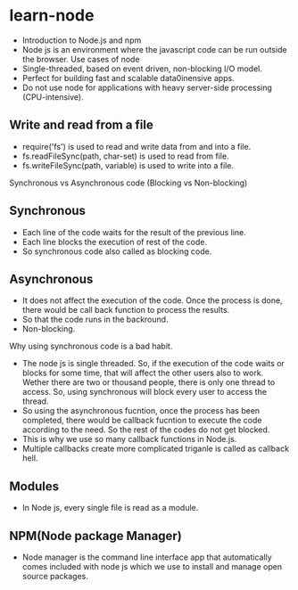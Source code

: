 # learn-node

- Introduction to Node.js and npm
- Node js is an environment where the javascript code can be run outside the browser.
  Use cases of node
 - Single-threaded, based on event driven, non-blocking I/O model.
 - Perfect for building fast and scalable data0inensive apps.
 - Do not use node for applications with heavy server-side processing (CPU-intensive).


Write and read from a file
----------------------------
 - require('fs') is used to read and write data from and into a file. 
 - fs.readFileSync(path, char-set) is used to read from file.
 - fs.writeFileSync(path, variable) is used to write into a file.

Synchronous vs Asynchronous code  (Blocking vs Non-blocking)

Synchronous
-----------
- Each line of the code waits for the result of the previous line.
- Each line blocks the execution of rest of the code.
- So synchronous code also called as blocking code.

Asynchronous
------------
-  It does not affect the execution of the code. Once the process is done, there would be call back function to process the results.
- So that the code runs in the backround.
- Non-blocking.

Why using synchronous code is a bad habit.
 -  The node js is single threaded. So, if the execution of the code waits or blocks for some time, that will affect the other users also to work. Wether there are two or thousand people, there is only one thread to access. So, using synchronous will block every user to access the thread.
 - So using the asynchronous fucntion, once the process has been completed, there would be callback fucntion to execute the code according to the need. So the rest of the codes do not get blocked.
- This is why we use so many callback functions in Node.js.
- Multiple callbacks create more complicated triganle is called as callback hell.


Modules
-----------
- In Node js, every single file is read as a module.

NPM(Node package Manager)
----
- Node manager is the command line interface app that automatically comes included with node js which we use to install and manage open source packages.